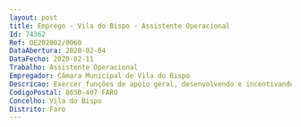 ```yaml
--- 
layout: post
title: Emprego - Vila do Bispo - Assistente Operacional
Id: 74362
Ref: OE202002/0060
DataAbertura: 2020-02-04
DataFecho: 2020-02-11
Trabalho: Assistente Operacional
Empregador: Câmara Municipal de Vila do Bispo
Descricao: Exercer funções de apoio geral, desenvolvendo e incentivando o respeito e apreço pelo estabelecimento de ensino  Acompanhar as crianças nos tempos de recreio, refeições, e sempre que solicitado  Participar com os docentes no acompanhamento das crianças  Cooperar nas atividades que visem a segurança das crianças nas escolas  Providenciar a limpeza, arrumação, conservação e boa utilização das instalações  Prestar apoio e assistência em situações de primeiros socorros e, em caso de necessidade, acompanhar a criança a unidades de prestação de cuidados de saúde e efetuar a vigilância das crianças nos transportes escolares, dentro dos parâmetros previstos pela legislação em vigor. Apoio à Rede de Bibliotecas Escolares.
CodigoPostal: 8650-407 FARO
Concelho: Vila do Bispo
Distrito: Faro
--- 
```

